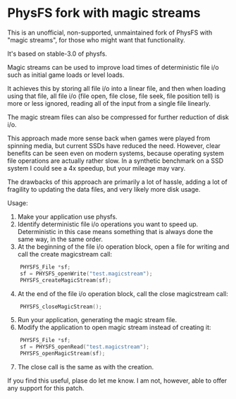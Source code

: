# PhysFS fork with magic streams

This is an unofficial, non-supported, unmaintained fork of PhysFS with
"magic streams", for those who might want that functionality.

It's based on stable-3.0 of physfs.

Magic streams can be used to improve load times of deterministic file i/o
such as initial game loads or level loads.

It achieves this by storing all file i/o into a linear file, and then when
loading using that file, all file i/o (file open, file close, file seek,
file position tell) is more or less ignored, reading all of the input from
a single file linearly.

The magic stream files can also be compressed for further reduction of
disk i/o.

This approach made more sense back when games were played from spinning
media, but current SSDs have reduced the need. However, clear benefits
can be seen even on modern systems, because operating system file operations
are actually rather slow. In a synthetic benchmark on a SSD system I could
see a 4x speedup, but your mileage may vary.

The drawbacks of this approach are primarily a lot of hassle, adding a lot
of fragility to updating the data files, and very likely more disk usage.

Usage:

1. Make your application use physfs.
2. Identify deterministic file i/o operations you want to speed up. Deterministic in this case means something that is always done the same way, in the same order.
3. At the beginning of the file i/o operation block, open a file for writing and call the create magicstream call:
```C
    PHYSFS_File *sf;
    sf = PHYSFS_openWrite("test.magicstream");
    PHYSFS_createMagicStream(sf);
```	
4. At the end of the file i/o operation block, call the close magicstream call:
```C
    PHYSFS_closeMagicStream();
```    
5. Run your application, generating the magic stream file.
6. Modify the application to open magic stream instead of creating it:
```C
    PHYSFS_File *sf;
    sf = PHYSFS_openRead("test.magicstream");
    PHYSFS_openMagicStream(sf);
```
7. The close call is the same as with the creation.

If you find this useful, plase do let me know. 
I am not, however, able to offer any support for this patch.
